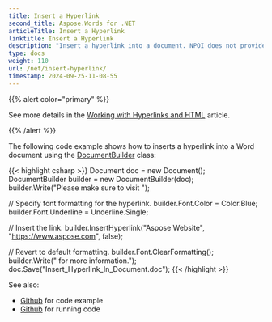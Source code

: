 ```yaml
---
title: Insert a Hyperlink
second_title: Aspose.Words for .NET
articleTitle: Insert a Hyperlink
linktitle: Insert a Hyperlink
description: "Insert a hyperlink into a document. NPOI does not provide an opportunity to insert a hyperlink using C#."
type: docs
weight: 110
url: /net/insert-hyperlink/
timestamp: 2024-09-25-11-08-55
---
```


{{% alert color="primary" %}}

See more details in the [Working with Hyperlinks and HTML](/words/net/working-with-hyperlinks/) article.

{{% /alert %}}

The following code example shows how to inserts a hyperlink into a Word document using the [DocumentBuilder](https://reference.aspose.com/words/net/aspose.words/documentbuilder/) class:

{{< highlight csharp >}}
Document doc = new Document();
DocumentBuilder builder = new DocumentBuilder(doc);
builder.Write("Please make sure to visit ");

// Specify font formatting for the hyperlink.
builder.Font.Color = Color.Blue;
builder.Font.Underline = Underline.Single;

// Insert the link.
builder.InsertHyperlink("Aspose Website", "https://www.aspose.com", false);

// Revert to default formatting.
builder.Font.ClearFormatting();
builder.Write(" for more information.");
doc.Save("Insert_Hyperlink_In_Document.doc");
{{< /highlight >}}

See also:

- [Github](https://github.com/aspose-words/Aspose.Words-for-.NET/releases/tag/Aspose.WordsFeaturesmissinginNPOIv1.2) for code example
- [Github](https://github.com/asposewords/Aspose.Words-for-.NET/releases/download/Aspose.WordsFeaturesmissinginNPOIv1.2/02.04-InsertHyperlink.zip) for running code
